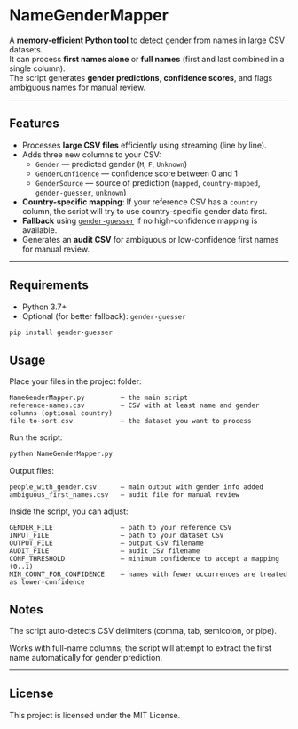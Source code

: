 # NameGenderMapper

A **memory-efficient Python tool** to detect gender from names in large CSV datasets.  
It can process **first names alone** or **full names** (first and last combined in a single column).  
The script generates **gender predictions**, **confidence scores**, and flags ambiguous names for manual review. 

---

## Features

- Processes **large CSV files** efficiently using streaming (line by line).
- Adds three new columns to your CSV:
    - `Gender` — predicted gender (`M`, `F`, `Unknown`)
    - `GenderConfidence` — confidence score between 0 and 1
    - `GenderSource` — source of prediction (`mapped`, `country-mapped`, `gender-guesser`, `unknown`)
- **Country-specific mapping**: If your reference CSV has a `country` column, the script will try to use country-specific gender data first.
- **Fallback** using [`gender-guesser`](https://pypi.org/project/gender-guesser/) if no high-confidence mapping is available.
- Generates an **audit CSV** for ambiguous or low-confidence first names for manual review.

---

## Requirements

- Python 3.7+
- Optional (for better fallback): `gender-guesser`

```bash
pip install gender-guesser

```

## Usage

Place your files in the project folder:

```text
NameGenderMapper.py         — the main script
reference-names.csv         — CSV with at least name and gender columns (optional country)
file-to-sort.csv            — the dataset you want to process
```


Run the script:

```bash
python NameGenderMapper.py
````

Output files:

```text
people_with_gender.csv      — main output with gender info added
ambiguous_first_names.csv   — audit file for manual review
```

Inside the script, you can adjust:

```text
GENDER_FILE                 — path to your reference CSV
INPUT_FILE                  — path to your dataset CSV
OUTPUT_FILE                 — output CSV filename
AUDIT_FILE                  — audit CSV filename
CONF_THRESHOLD              — minimum confidence to accept a mapping (0..1)
MIN_COUNT_FOR_CONFIDENCE    — names with fewer occurrences are treated as lower-confidence
```

## Notes

The script auto-detects CSV delimiters (comma, tab, semicolon, or pipe).

Works with full-name columns; the script will attempt to extract the first name automatically for gender prediction.

---

## License

This project is licensed under the MIT License.
